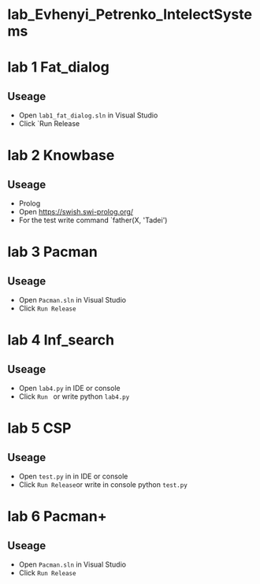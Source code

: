# lab_Evhenyi_Petrenko_IntelectSystems

# lab 1 Fat_dialog

## <a name="Usage">Useage</a>
* Open `lab1_fat_dialog.sln` in Visual Studio
* Click `Run Release

# lab 2 Knowbase

## <a name="Usage">Useage</a>
* Prolog
* Open https://swish.swi-prolog.org/
* For the test write command  `father(X, 'Tadei')

# lab 3 Pacman

## <a name="Usage">Useage</a>
* Open `Pacman.sln` in Visual Studio
* Click `Run Release`

# lab 4 Inf_search

## <a name="Usage">Useage</a>
* Open `lab4.py` in IDE or console
* Click `Run ` or write python `lab4.py`

# lab 5 CSP

## <a name="Usage">Useage</a>
* Open `test.py` in in IDE or console
* Click `Run Release`or write in console python `test.py`

# lab 6 Pacman+

## <a name="Usage">Useage</a>
* Open `Pacman.sln` in Visual Studio
* Click `Run Release`

